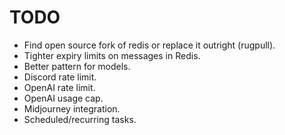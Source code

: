 # TODO

- Find open source fork of redis or replace it outright (rugpull).
- Tighter expiry limits on messages in Redis.
- Better pattern for models.
- Discord rate limit.
- OpenAI rate limit.
- OpenAI usage cap.
- Midjourney integration.
- Scheduled/recurring tasks.
